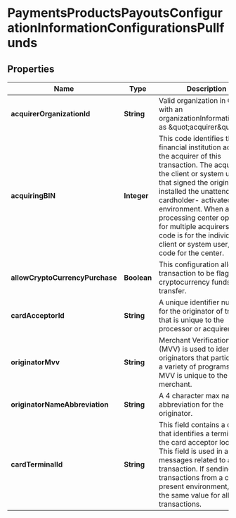 
# PaymentsProductsPayoutsConfigurationInformationConfigurationsPullfunds

## Properties
Name | Type | Description | Notes
------------ | ------------- | ------------- | -------------
**acquirerOrganizationId** | **String** | Valid organization in OMS with an organizationInformation.type as \&quot;acquirer\&quot;. |  [optional]
**acquiringBIN** | **Integer** | This code identifies the financial institution acting as the acquirer of this transaction. The acquirer is the client or system user that signed the originator or installed the unattended cardholder- activated environment. When a processing center operates for multiple acquirers, this code is for the individual client or system user, not a code for the center. | 
**allowCryptoCurrencyPurchase** | **Boolean** | This configuration allows a transaction to be flagged for cryptocurrency funds transfer. |  [optional]
**cardAcceptorId** | **String** | A unique identifier number for the originator of transfers that is unique to the processor or acquirer. | 
**originatorMvv** | **String** | Merchant Verification Value (MVV) is used to identify originators that participate in a variety of programs. The MVV is unique to the merchant. |  [optional]
**originatorNameAbbreviation** | **String** | A 4 character max name abbreviation for the originator. |  [optional]
**cardTerminalId** | **String** | This field contains a code that identifies a terminal at the card acceptor location. This field is used in all messages related to a transaction. If sending transactions from a card not present environment, use the same value for all transactions. | 



